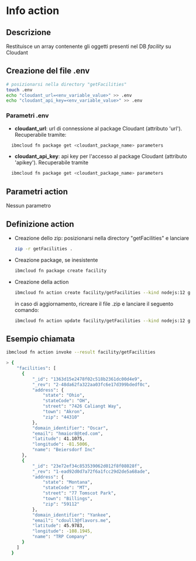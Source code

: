 # Info action

## Descrizione

Restituisce un array contenente gli oggetti presenti nel DB _facility_ su Cloudant

## Creazione del file .env

  ```bash
  # posizionarsi nella directory "getFacilities"
  touch .env
  echo "cloudant_url=<env_variable_value>" >> .env
  echo "cloudant_api_key=<env_variable_value>" >> .env
  ```

### Parametri .env

* **cloudant_url**: url di connessione al package Cloudant (attributo 'url'). Recuperabile tramite:

```bash
  ibmcloud fn package get <cloudant_package_name> parameters
  ```

* **cloudant_api_key**: api key per l'accesso al package Cloudant (attributo 'apikey'). Recuperabile tramite

```bash
  ibmcloud fn package get <cloudant_package_name> parameters
  ```

## Parametri action

Nessun parametro

## Definizione action

* Creazione dello zip: posizionarsi nella directory "getFacilities" e lanciare

  ```bash
  zip -r getFacilities .
  ```

* Creazione package, se inesistente

  ```bash
  ibmcloud fn package create facility
  ```

* Creazione della action

  ```bash
  ibmcloud fn action create facility/getFacilities --kind nodejs:12 getFacilities.zip
  ```

  in caso di aggiornamento, ricreare il file .zip e lanciare il seguento comando:

  ```bash
  ibmcloud fn action update facility/getFacilities --kind nodejs:12 getFacilities.zip
  ```

## Esempio chiamata

  ```bash
  ibmcloud fn action invoke --result facility/getFacilities
  
  > {
      "facilities": [
        {
            "_id": "1363d15e2478f02c518b2361dc00d4e9",
            "_rev": "2-48da62fa322aa03fc6e17d399bdedf0c",
            "address": {
                "state": "Ohio",
                "stateCode": "OH",
                "street": "7426 Caliangt Way",
                "town": "Akron",
                "zip": "44310"
            },
            "domain_identifier": "Oscar",
            "email": "hmaior8@ted.com",
            "latitude": 41.1075,
            "longitude": -81.5006,
            "name": "Beiersdorf Inc"
        },
        {
            "_id": "23e72ef34c853539062d012f8f08028f",
            "_rev": "1-ead92d0d7a72f6a1fcc29d2de5a68ade",
            "address": {
                "state": "Montana",
                "stateCode": "MT",
                "street": "77 Tomscot Park",
                "town": "Billings",
                "zip": "59112"
            },
            "domain_identifier": "Yankee",
            "email": "cdoull3@flavors.me",
            "latitude": 45.9783,
            "longitude": -108.1945,
            "name": "TRP Company"
        }
      ]
    }
  ```
